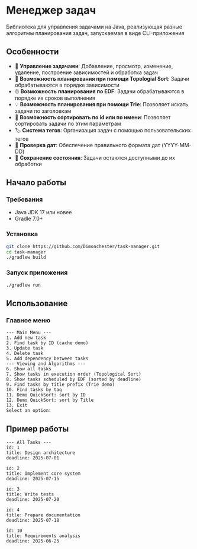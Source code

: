 # Менеджер задач



Библиотека для управления задачами на Java, реализующая разные алгоритмы планирования задач, запускаемая в виде CLI-приложения
## Особенности

- 📝 **Управление задачами**: Добавление, просмотр, изменение, удаление, построение зависимостей и обработка задач
- 🚀 **Возможность планирования при помощи Topologial Sort**: Задачи обрабатываются в порядке зависимости
- ⏰ **Возможность планирования по EDF**: Задачи обрабатываются в порядке их сроков выполнения
- 💡 **Возможность планирования при помощи Trie**: Позволяет искать задачи по заголовкам
- 📶 **Возможность сортировать по id или по имени**: Позволяет сортировать задачи по этим параметрам
- 🏷️ **Система тегов**: Организация задач с помощью пользовательских тегов
- 📅 **Проверка дат**: Обеспечение правильного формата дат (YYYY-MM-DD)
- 🔄 **Сохранение состояния**: Задачи остаются доступными до их обработки

## Начало работы

### Требования

- Java JDK 17 или новее
- Gradle 7.0+

### Установка

```bash
git clone https://github.com/Dimonchester/task-manager.git
cd task-manager
./gradlew build
```

### Запуск приложения
```bash
./gradlew run
```

## Использование

### Главное меню
```
--- Main Menu ---
1. Add new task
2. Find task by ID (cache demo)
3. Update task
4. Delete task
5. Add dependency between tasks
--- Viewing and Algorithms ---
6. Show all tasks
7. Show tasks in execution order (Topological Sort)
8. Show tasks scheduled by EDF (sorted by deadline)
9. Find tasks by title prefix (Trie demo)
10. Find tasks by tag
11. Demo QuickSort: sort by ID
12. Demo QuickSort: sort by Title
13. Exit
Select an option: 
```

## Пример работы

```
--- All Tasks ---
id: 1
title: Design architecture
deadline: 2025-07-01

id: 2
title: Implement core system
deadline: 2025-07-15

id: 3
title: Write tests
deadline: 2025-07-20

id: 4
title: Prepare documentation
deadline: 2025-07-18

id: 10
title: Requirements analysis
deadline: 2025-06-25
```
